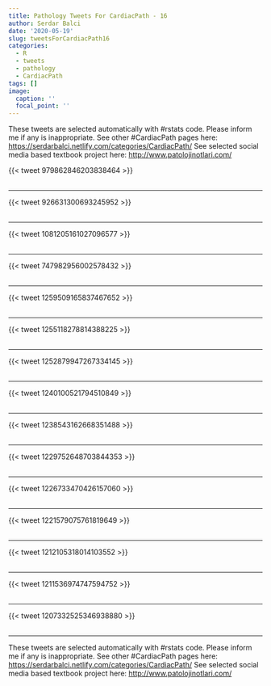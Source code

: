 ```yaml
---
title: Pathology Tweets For CardiacPath - 16
author: Serdar Balci
date: '2020-05-19'
slug: tweetsForCardiacPath16
categories:
  - R
  - tweets
  - pathology
  - CardiacPath
tags: []
image:
  caption: ''
  focal_point: ''
---
```



These tweets are selected automatically with #rstats code. Please inform me if any is inappropriate.
See other #CardiacPath pages here: https://serdarbalci.netlify.com/categories/CardiacPath/ 
See selected social media based textbook project here: http://www.patolojinotlari.com/

{{< tweet 979862846203838464 >}}
<br>
<br>
<hr>
{{< tweet 926631300693245952 >}}
<br>
<br>
<hr>
{{< tweet 1081205161027096577 >}}
<br>
<br>
<hr>
{{< tweet 747982956002578432 >}}
<br>
<br>
<hr>
{{< tweet 1259509165837467652 >}}
<br>
<br>
<hr>
{{< tweet 1255118278814388225 >}}
<br>
<br>
<hr>
{{< tweet 1252879947267334145 >}}
<br>
<br>
<hr>
{{< tweet 1240100521794510849 >}}
<br>
<br>
<hr>
{{< tweet 1238543162668351488 >}}
<br>
<br>
<hr>
{{< tweet 1229752648703844353 >}}
<br>
<br>
<hr>
{{< tweet 1226733470426157060 >}}
<br>
<br>
<hr>
{{< tweet 1221579075761819649 >}}
<br>
<br>
<hr>
{{< tweet 1212105318014103552 >}}
<br>
<br>
<hr>
{{< tweet 1211536974747594752 >}}
<br>
<br>
<hr>
{{< tweet 1207332525346938880 >}}
<br>
<br>
<hr>


These tweets are selected automatically with #rstats code. Please inform me if any is inappropriate.
See other #CardiacPath pages here: https://serdarbalci.netlify.com/categories/CardiacPath/ 
See selected social media based textbook project here: http://www.patolojinotlari.com/
